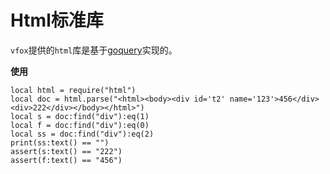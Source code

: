 # Html标准库

`vfox`提供的`html`库是基于[goquery](https://github.com/PuerkitoBio/goquery)实现的。


**使用**
```shell
local html = require("html")
local doc = html.parse("<html><body><div id='t2' name='123'>456</div><div>222</div></body></html>")
local s = doc:find("div"):eq(1)
local f = doc:find("div"):eq(0)
local ss = doc:find("div"):eq(2)
print(ss:text() == "")
assert(s:text() == "222")	
assert(f:text() == "456")
```
